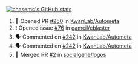 [![chasemc's GitHub stats](https://github-readme-stats.vercel.app/api?username=chasemc)](https://github.com/anuraghazra/github-readme-stats)


<!--START_SECTION:activity-->
1. 💪 Opened PR [#250](https://github.com/KwanLab/Autometa/pull/250) in [KwanLab/Autometa](https://github.com/KwanLab/Autometa)
2. ❗️ Opened issue [#76](https://github.com/gamcil/cblaster/issues/76) in [gamcil/cblaster](https://github.com/gamcil/cblaster)
3. 🗣 Commented on [#242](https://github.com/KwanLab/Autometa/issues/242) in [KwanLab/Autometa](https://github.com/KwanLab/Autometa)
4. 🗣 Commented on [#242](https://github.com/KwanLab/Autometa/issues/242) in [KwanLab/Autometa](https://github.com/KwanLab/Autometa)
5. 🎉 Merged PR [#2](https://github.com/socialgene/logos/pull/2) in [socialgene/logos](https://github.com/socialgene/logos)
<!--END_SECTION:activity-->
